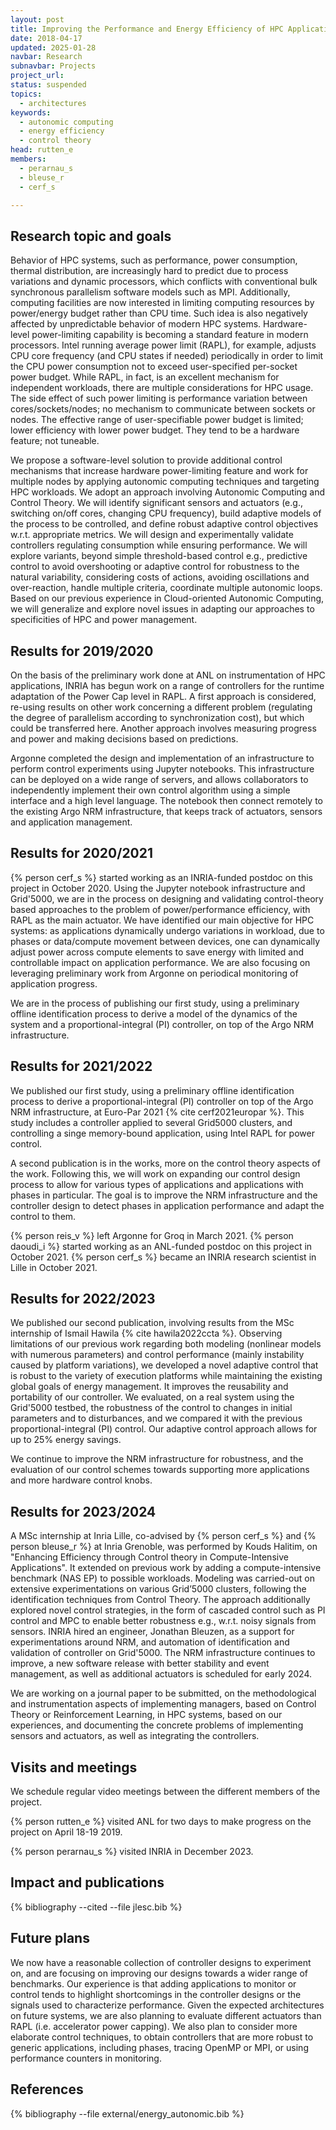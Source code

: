 ```yaml
---
layout: post
title: Improving the Performance and Energy Efficiency of HPC Applications Using Autonomic Computing Techniques
date: 2018-04-17
updated: 2025-01-28
navbar: Research
subnavbar: Projects
project_url:
status: suspended
topics:
  - architectures
keywords:
  - autonomic computing
  - energy efficiency
  - control theory
head: rutten_e
members:
  - perarnau_s
  - bleuse_r
  - cerf_s

---
```


## Research topic and goals

Behavior of HPC systems, such as performance, power consumption, thermal
distribution, are increasingly hard to predict due to process variations and
dynamic processors, which conflicts with conventional bulk synchronous
parallelism software models such as MPI. Additionally, computing facilities are
now interested in limiting computing resources by power/energy budget rather
than CPU time. Such idea is also negatively affected by unpredictable behavior
of modern HPC systems. Hardware-level power-limiting capability is becoming a
standard feature in modern processors. Intel running average power limit
(RAPL), for example, adjusts CPU core frequency (and CPU states if needed)
periodically in order to limit the CPU power consumption not to exceed
user-specified per-socket power budget. While RAPL, in fact, is an excellent
mechanism for independent workloads, there are multiple considerations for HPC
usage. The side effect of such power limiting is performance variation between
cores/sockets/nodes; no mechanism to communicate between sockets or nodes. The
effective range of user-specifiable power budget is limited; lower efficiency
with lower power budget. They tend to be a hardware feature; not tuneable.

We propose a software-level solution to provide additional control mechanisms
that increase hardware power-limiting feature and work for multiple nodes by
applying autonomic computing techniques and targeting HPC workloads.  We adopt
an approach involving Autonomic Computing and Control Theory. We will identify
significant sensors and actuators (e.g., switching on/off cores, changing CPU
frequency), build adaptive models of the process to be controlled, and define
robust adaptive control objectives w.r.t. appropriate metrics. We will design
and experimentally validate controllers regulating consumption while ensuring
performance. We will explore variants, beyond simple threshold-based control
e.g., predictive control to avoid overshooting or adaptive control for
robustness to the natural variability, considering costs of actions, avoiding
oscillations and over-reaction, handle multiple criteria, coordinate multiple
autonomic loops. Based on our previous experience in Cloud-oriented Autonomic
Computing, we will generalize and explore novel issues in adapting our
approaches to specificities of HPC and power management.

## Results for 2019/2020

On the basis of the preliminary work done at ANL on instrumentation of HPC
applications, INRIA has begun work on a range of controllers for the runtime
adaptation of the Power Cap level in RAPL. A first approach is considered,
re-using results on other work concerning a different problem (regulating the
degree of parallelism according to synchronization cost), but which could be
transferred here. Another approach involves measuring progress and power and
making decisions based on predictions.

Argonne completed the design and implementation of an infrastructure to perform
control experiments using Jupyter notebooks. This infrastructure can be
deployed on a wide range of servers, and allows collaborators to independently
implement their own control algorithm using a simple interface and a high level
language. The notebook then connect remotely to the existing Argo NRM
infrastructure, that keeps track of actuators, sensors and application
management.

## Results for 2020/2021

{% person cerf_s %} started working as an INRIA-funded postdoc on this project
in October 2020. Using the Jupyter notebook infrastructure and Grid'5000, we
are in the process on designing and validating control-theory based approaches
to the problem of power/performance efficiency, with RAPL as the main actuator.
We have identified our main objective for HPC systems: as applications
dynamically undergo variations in workload, due to phases or data/compute
movement between devices, one can dynamically adjust power across compute
elements to save energy with limited and controllable impact on application
performance. We are also focusing on leveraging preliminary work from Argonne
on periodical monitoring of application progress.

We are in the process of publishing our first study, using a preliminary
offline identification process to derive a model of the dynamics of the system
and a proportional-integral (PI) controller, on top of the Argo NRM
infrastructure.

## Results for 2021/2022

We published our first study, using a preliminary offline identification
process to derive a proportional-integral (PI) controller on top of the Argo
NRM infrastructure, at Euro-Par 2021 {% cite cerf2021europar %}. This study
includes a controller applied to several Grid5000 clusters, and controlling a
singe memory-bound application, using Intel RAPL for power control.

A second publication is in the works, more on the control theory aspects of the
work. Following this, we will work on expanding our control design process to
allow for various types of applications and applications with phases in
particular. The goal is to improve the NRM infrastructure and the controller
design to detect phases in application performance and adapt the control to
them.

{% person reis_v %} left Argonne for Groq in March 2021. {% person daoudi_i %}
started working as an ANL-funded postdoc on this project in October 2021. {% person cerf_s %}
became an INRIA research scientist in Lille in October 2021.

## Results for 2022/2023

We published our second publication, involving results from the MSc internship
of Ismail Hawila {% cite hawila2022ccta %}. Observing limitations of our
previous work regarding both modeling (nonlinear models with numerous
parameters) and control performance (mainly instability caused by platform
variations), we developed a novel adaptive control that is robust to the variety
of execution platforms while maintaining the existing global goals of energy
management. It improves the reusability and portability of our controller. We
evaluated, on a real system using the Grid'5000 testbed, the robustness of the
control to changes in initial parameters and to disturbances, and we compared it
with the previous proportional-integral (PI) control. Our adaptive control
approach allows for up to 25% energy savings.

We continue to improve the NRM infrastructure for robustness, and the
evaluation of our control schemes towards supporting more applications and more
hardware control knobs.

## Results for 2023/2024

A MSc internship at Inria Lille, co-advised by {% person cerf_s %} and {%
person bleuse_r %} at Inria Grenoble, was performed by Kouds Halitim, on
"Enhancing Efficiency through Control theory in Compute-Intensive
Applications". It extended on previous work by adding a compute-intensive
benchmark (NAS EP) to possible workloads. Modeling was carried-out on extensive
experimentations on various Grid’5000 clusters, following the identification
techniques from Control Theory. The approach additionally explored novel
control strategies, in the form of cascaded control such as PI control and MPC
to enable better robustness e.g., w.r.t. noisy signals from sensors. INRIA
hired an engineer, Jonathan Bleuzen, as a support for experimentations around
NRM, and automation of identification and validation of controller on
Grid'5000.  The NRM infrastructure continues to improve, a new software release
with better stability and event management, as well as additional actuators is
scheduled for early 2024.

We are working on a journal paper to be submitted, on the methodological and
instrumentation aspects of implementing managers, based on Control Theory or
Reinforcement Learning, in HPC systems, based on our experiences, and
documenting the concrete problems of implementing sensors and actuators, as
well as integrating the controllers.

## Visits and meetings

We schedule regular video meetings between the different members of the
project.

{% person rutten_e %} visited ANL for two days to make progress on the project
on April 18-19 2019.

{% person perarnau_s %} visited INRIA in December 2023.


## Impact and publications

{% bibliography --cited --file jlesc.bib %}

## Future plans

We now have a reasonable collection of controller designs to experiment on, and
are focusing on improving our designs towards a wider range of benchmarks. Our
experience is that adding applications to monitor or control tends to highlight
shortcomings in the controller designs or the signals used to characterize
performance.  Given the expected architectures on future systems, we are also
planning to evaluate different actuators than RAPL (i.e. accelerator power
capping). We also plan to consider more elaborate control techniques, to obtain
controllers that are more robust to generic applications, including phases,
tracing OpenMP or MPI, or using performance counters in monitoring.

## References

{% bibliography --file external/energy_autonomic.bib %}
